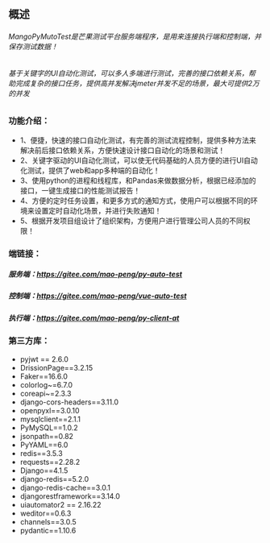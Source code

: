 ## 概述
###### MangoPyMutoTest是芒果测试平台服务端程序，是用来连接执行端和控制端，并保存测试数据！
###### 基于关键字的UI自动化测试，可以多人多端进行测试，完善的接口依赖关系，帮助完成复杂的接口任务，提供高并发解决jmeter并发不足的场景，最大可提供2万的并发
### 功能介绍：
* 1、便捷，快速的接口自动化测试，有完善的测试流程控制，提供多种方法来解决前后接口依赖关系，方便快速设计接口自动化的场景和测试！
* 2、关键字驱动的UI自动化测试，可以使无代码基础的人员方便的进行UI自动化测试，提供了web和app多种端的自动化！
* 3、使用python的进程和线程库，和Pandas来做数据分析，根据已经添加的接口，一键生成接口的性能测试报告！
* 4、方便的定时任务设置，和更多方式的通知方式，使用户可以根据不同的环境来设置定时自动化场景，并进行失败通知！
* 5、根据开发项目组设计了组织架构，方便用户进行管理公司人员的不同权限！

### 端链接：
##### 服务端：https://gitee.com/mao-peng/py-auto-test
##### 控制端：https://gitee.com/mao-peng/vue-auto-test
##### 执行端：https://gitee.com/mao-peng/py-client-at

### 第三方库：
* pyjwt == 2.6.0
* DrissionPage==3.2.15
* Faker==16.6.0
* colorlog~=6.7.0
* coreapi~=2.3.3
* django-cors-headers==3.11.0
* openpyxl==3.0.10
* mysqlclient==2.1.1
* PyMySQL==1.0.2
* jsonpath==0.82
* PyYAML==6.0
* redis==3.5.3
* requests==2.28.2
* Django==4.1.5
* django-redis==5.2.0
* django-redis-cache==3.0.1
* djangorestframework==3.14.0
* uiautomator2 == 2.16.22
* weditor==0.6.3
* channels==3.0.5
* pydantic==1.10.6
